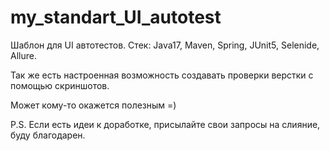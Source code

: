 # my_standart_UI_autotest
Шаблон для UI автотестов.
Стек: Java17, Maven, Spring, JUnit5, Selenide, Allure.

Так же есть настроенная возможность создавать проверки верстки с помощью скриншотов.

Может кому-то окажется полезным =)

P.S. Если есть идеи к доработке, присылайте свои запросы на слияние, буду благодарен.